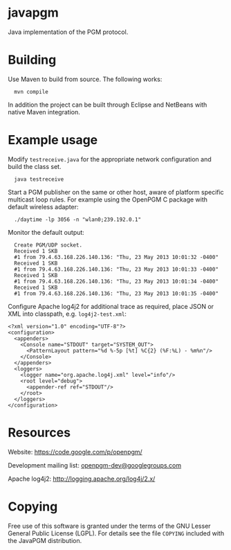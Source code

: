 javapgm
=======

Java implementation of the PGM protocol.


Building
========

Use Maven to build from source.  The following works:
```
  mvn compile
```

In addition the project can be built through Eclipse and NetBeans with native
Maven integration.


Example usage
=============

Modify `testreceive.java` for the appropriate network configuration and build the
class set.
```
  java testreceive
```

Start a PGM publisher on the same or other host, aware of platform specific
multicast loop rules.  For example using the OpenPGM C package with default
wireless adapter:
```
  ./daytime -lp 3056 -n "wlan0;239.192.0.1"
```

Monitor the default output:
```
  Create PGM/UDP socket.
  Received 1 SKB
  #1 from 79.4.63.168.226.140.136: "Thu, 23 May 2013 10:01:32 -0400"
  Received 1 SKB
  #1 from 79.4.63.168.226.140.136: "Thu, 23 May 2013 10:01:33 -0400"
  Received 1 SKB
  #1 from 79.4.63.168.226.140.136: "Thu, 23 May 2013 10:01:34 -0400"
  Received 1 SKB
  #1 from 79.4.63.168.226.140.136: "Thu, 23 May 2013 10:01:35 -0400"
```

Configure Apache log4j2 for additional trace as required, place JSON or XML into
classpath, e.g. `log4j2-test.xml`:

```
<?xml version="1.0" encoding="UTF-8"?>
<configuration>
  <appenders>
    <Console name="STDOUT" target="SYSTEM_OUT">
      <PatternLayout pattern="%d %-5p [%t] %C{2} (%F:%L) - %m%n"/>
    </Console>
  </appenders>
  <loggers>
    <logger name="org.apache.log4j.xml" level="info"/>
    <root level="debug">
      <appender-ref ref="STDOUT"/>
    </root>
  </loggers>
</configuration>
```


Resources
=========

Website: https://code.google.com/p/openpgm/

Development mailing list: openpgm-dev@googlegroups.com

Apache log4j2: http://logging.apache.org/log4j/2.x/


Copying
=======

Free use of this software is granted under the terms of the GNU Lesser General
Public License (LGPL). For details see the file `COPYING` included with the
JavaPGM distribution.

